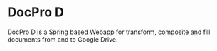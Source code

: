 DocPro D
========

DocPro D is a Spring based Webapp for transform, composite and fill documents from and to Google Drive.

